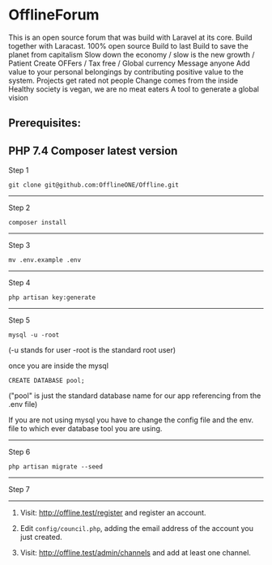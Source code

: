 # OfflineForum

This is an open source forum that was build with Laravel at its core. Build together with Laracast.
100% open source
Build to last
Build to save the planet from capitalism
Slow down the economy / slow is the new growth / Patient
Create OFFers / Tax free / Global currency
Message anyone
Add value to your personal belongings by contributing positive value to the system.
Projects get rated not people
Change comes from the inside
Healthy society is vegan, we are no meat eaters
A tool to generate a global vision



Prerequisites:
--------------------------------------------------------------------
PHP 7.4
Composer latest version
--------------------------------------------------------------------

Step 1

```
git clone git@github.com:OfflineONE/Offline.git
```


--------------------------------------------------------------------
Step 2

```
composer install
```

--------------------------------------------------------------------
Step 3

```
mv .env.example .env
```

--------------------------------------------------------------------
Step 4

```
php artisan key:generate
```

--------------------------------------------------------------------
Step 5

```
mysql -u -root 
```

(-u stands for user -root is the standard root user)

once you are inside the mysql

```
CREATE DATABASE pool;
```

("pool" is just the standard database name for our app referencing from the .env file)

If you are not using mysql you have to change the config file and the env. file to which ever database tool you are using.

--------------------------------------------------------------------
Step 6

```
php artisan migrate --seed
```

--------------------------------------------------------------------
Step 7





--------------------------------------------------------------------

1. Visit: http://offline.test/register and register an account.

1. Edit `config/council.php`, adding the email address of the account you just created.

1. Visit: http://offline.test/admin/channels and add at least one channel. 